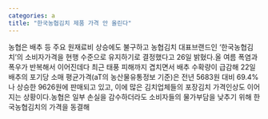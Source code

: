 ```yaml
---
categories: a
title: "한국농협김치 제품 가격 안 올린다"
---
```

 농협은 배추 등 주요 원재료비 상승에도 불구하고 농협김치 대표브랜드인 ‘한국농협김치’의 소비자가격을 현행 수준으로 유지하기로 결정했다고 26일 밝혔다.올 여름 폭염과 폭우가 반복해서 이어진데다 최근 태풍 피해까지 겹치면서 배추 수확량이 급감해 22일 배추의 포기당 소매 평균가격(aT의 농산물유통정보 기준)은 전년 5683원 대비 69.4%나 상승한 9626원에 판매되고 있고, 이에 많은 김치업체들의 포장김치 가격인상도 이어지는 상황이다.농협은 일부 손실을 감수하더라도 소비자들의 물가부담을 낮추기 위해 한국농협김치의 가격을 동결해 